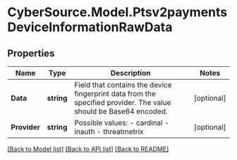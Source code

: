 # CyberSource.Model.Ptsv2paymentsDeviceInformationRawData
## Properties

Name | Type | Description | Notes
------------ | ------------- | ------------- | -------------
**Data** | **string** | Field that contains the device fingerprint data from the specified provider. The value should be Base64 encoded.  | [optional] 
**Provider** | **string** | Possible values: - cardinal - inauth - threatmetrix  | [optional] 

[[Back to Model list]](../README.md#documentation-for-models) [[Back to API list]](../README.md#documentation-for-api-endpoints) [[Back to README]](../README.md)

